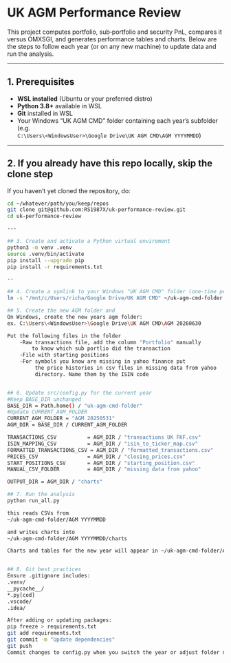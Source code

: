 # UK AGM Performance Review

This project computes portfolio, sub‐portfolio and security PnL, compares it versus OMXSGI, and generates performance tables and charts. Below are the steps to follow each year (or on any new machine) to update data and run the analysis.

---

## 1. Prerequisites

- **WSL installed** (Ubuntu or your preferred distro)
- **Python 3.8+** available in WSL
- **Git** installed in WSL
- Your Windows “UK AGM CMD” folder containing each year’s subfolder (e.g.  
  `C:\Users\<WindowsUser>\Google Drive\UK AGM CMD\AGM YYYYMMDD`)  

---

## 2. If you already have this repo locally, skip the clone step

If you haven’t yet cloned the repository, do:
```bash
cd ~/whatever/path/you/keep/repos
git clone git@github.com:RS1987X/uk-performance-review.git
cd uk-performance-review

---

## 3. Create and activate a Python virtual enviroment
python3 -m venv .venv
source .venv/bin/activate
pip install --upgrade pip
pip install -r requirements.txt

--

## 4. Create a symlink to your Windows "UK AGM CMD" folder (one-time per machine)
ln -s "/mnt/c/Users/richa/Google Drive/UK AGM CMD" ~/uk-agm-cmd-folder

## 5. Create the new AGM folder and 
On Windows, create the new years agm folder:
ex. C:\Users\<WindowsUser>\Google Drive\UK AGM CMD\AGM 20260630

Put the following files in the folder 
    -Raw transactions file, add the column "Portfolio" manually
        to know which sub portlio did the transaction
    -File with starting positions
    -For symbols you know are missing in yahoo finance put
         the price histories in csv files in missing data from yahoo
         directory. Name them by the ISIN code 


## 6. Update src/config.py for the current year
#Keep BASE_DIR unchanged
BASE_DIR = Path.home() / "uk-agm-cmd-folder"
#Update CURRENT_AGM_FOLDER
CURRENT_AGM_FOLDER = "AGM 20250531"
AGM_DIR = BASE_DIR / CURRENT_AGM_FOLDER

TRANSACTIONS_CSV          = AGM_DIR / "transactions UK FKF.csv"
ISIN_MAPPING_CSV          = AGM_DIR / "isin_to_ticker_map.csv"
FORMATTED_TRANSACTIONS_CSV = AGM_DIR / "formatted_transactions.csv"
PRICES_CSV                = AGM_DIR / "closing_prices.csv"
START_POSITIONS_CSV       = AGM_DIR / "starting_position.csv"
MANUAL_CSV_FOLDER         = AGM_DIR / "missing data from yahoo"

OUTPUT_DIR = AGM_DIR / "charts"

## 7. Run the analysis
python run_all.py

this reads CSVs from
~/uk-agm-cmd-folder/AGM YYYYMMDD

and writes charts into
~/uk-agm-cmd-folder/AGM YYYYMMDD/charts

Charts and tables for the new year will appear in ~/uk-agm-cmd-folder/AGM YYYYMMDD/charts/.


## 8. Git best practices
Ensure .gitignore includes:
.venv/
__pycache__/
*.py[cod]
.vscode/
.idea/

After adding or updating packages:
pip freeze > requirements.txt
git add requirements.txt
git commit -m "Update dependencies"
git push
Commit changes to config.py when you switch the year or adjust folder names.```